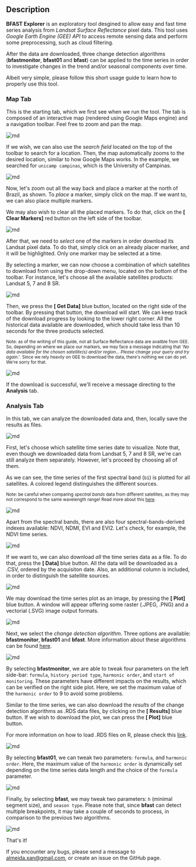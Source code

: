 

## Description

**BFAST Explorer** is an exploratory tool desgined to allow easy and fast 
time series analysis from *Landsat Surface Reflectance* pixel data. This 
tool uses *Google Earth Engine (GEE) API* to access remote sensing data and
perform some preprocessing, such as cloud filtering.

After the data are downloaded, three change detection algorithms
(**bfastmonitor**, **bfast01** and **bfast**) can be applied to the time
series in order to investigate changes in the trend and/or seasonal
components over time.

Albeit very simple, please follow this short usage guide to learn how to
properly use this tool.

### Map Tab

This is the starting tab, which we first see when we run the tool. The 
tab is composed of an interactive map (rendered using Google Maps engine)
and a navigation toolbar. Feel free to zoom and pan the map.

![md](./images/tutorial-01.jpg)

If we wish, we can also use the *search field* located on the top of the 
toolbar to search for a location. Then, the map 
automatically zooms to the desired location, similar to how Google Maps 
works. In the example, we searched for `unicamp campinas`, which is the
University of Campinas.

![md](./images/tutorial-02.jpg)

Now, let's zoom out all the way back and place a marker at the north of 
Brazil, as shown. To *place* a marker, simply click on the map. If we want
to, we can also place multiple markers.

We may also wish to clear all the placed markers. To do that, click on the
**[<i class="fa fa-trash"></i> Clear Markers]** red button on the left side
of the toolbar.

![md](./images/tutorial-03.jpg)

After that, we need to *select* one of the markers in order download its 
Landsat pixel data. To do that, simply click on an already placer marker, 
and it will be highlighted. Only one marker may be selected at a time.

By selecting a marker, we can now choose a combination of which satellites
to download from using the drop-down menu, located on the bottom of the 
toolbar. For instance, let's choose all the available satellites products:
Landsat 5, 7 and 8 SR.

![md](./images/tutorial-04.jpg)

Then, we press the **[<i class="fa fa-download"></i> Get Data]** blue 
button, located on the right side of the toolbar. By pressing that button, 
the download will start. We can keep track of the download progress by 
looking to the lower right corner. All the historical data available are 
downloaded, which should take less than 10 seconds for the three products
selected.

<small> Note: as of the writing of this guide, not all Surface Reflectance
data are availble from GEE. So, depending on where we place our markers,
we may face a message indicating that *'No data available for the chosen* 
*satellite(s) and/or region... Please change your query and try again.'*. 
Since we rely heavily on GEE to download the data, there's nothing we can 
do yet. We're sorry for that. </small>

![md](./images/tutorial-05.jpg)

If the download is successful, we'll receive a message directing to the
**<i class='fa fa-bar-chart'></i> Analysis** tab.

### Analysis Tab

In this tab, we can analyze the downloaded data and, then,
locally save the results as files.

![md](./images/tutorial-06.jpg)

First, let's choose which satellite time series date to visualize. Note 
that, even though we downloaded data from Landsat 5, 7 and 8 SR, we're
can still analyze them separately. However, let's proceed by choosing
all of them.

As we can see, the time series of the first spectral band
(`b1`) is plotted for all satellites. A colored legend distinguishes the
different sources.

<small> Note: be careful when comparing *spectral bands* data from 
different satellites, as they may not correspond to the same wavelength range! Read more about this [here](https://landsat.usgs.gov/what-are-band-designations-landsat-satellites). </small>

![md](./images/tutorial-07.jpg)

Apart from the spectral bands, there are also four spectral-bands-derived
indexes available: NDVI, NDMI, EVI and EVI2. Let's check, for example, the
NDVI time series.

![md](./images/tutorial-08.jpg)

If we want to, we can also download *all* the time series data as a file.
To do that, press the **[<i class="fa fa-download"></i> Data]** blue
button. All the data will be downloaded as a .CSV, ordered by the acquisiton
date. Also, an additional column is included, in order to distinguish the
satellite sources.

![md](./images/tutorial-09.jpg)

We may download the time series plot as an image, by pressing the
**[<i class="fa fa-download"></i> Plot]** blue button. A window will appear
offering some raster (.JPEG, .PNG) and a vectorial (.SVG) image output
formats.

![md](./images/tutorial-10.jpg)

Next, we select the *change detection algorithm*. Three options are available: **bfastmonitor**, **bfast01** and **bfast**. More information
about these algorithms can be found [here](http://bfast.r-forge.r-project.org/).

![md](./images/tutorial-11.jpg)

By selecting **bfastmonitor**, we are able to tweak four parameters on the
left side-bar: `formula`, `history period type`, `harmonic order`, and
`start of monitoring`. These parameters have different impacts on the
results, which can be verified on the right side plot. Here, we set the
maximum value of the `harmonic order` to 9 to avoid some problems.

Similar to the time series, we can also download the *results* of the change detection algorithms as .RDS data files, by clicking on the **[<i class="fa fa-download"></i> Results]** blue button. If we wish to download the plot, we can press the **[<i class="fa fa-download"></i> Plot]** blue button.

For more information on how to load .RDS files on R, please check this [link](http://www.fromthebottomoftheheap.net/2012/04/01/saving-and-loading-r-objects/).

![md](./images/tutorial-12.jpg)

By selecting **bfast01**, we can tweak two parameters: `formula`, and `harmonic order`.
Here, the maximum value of the `harmonic order` is dynamically set 
depending on the time series data length and the choice of the `formula`
parameter.

![md](./images/tutorial-13.jpg)

Finally, by selecting **bfast**, we may tweak two parameters: `h` (minimal
segment size), and `season type`. Please note that, since **bfast** can
detect multiple breakpoints, it may take a couple of seconds to process,
in comparison to the previous two algorithms.

![md](./images/tutorial-14.jpg)

That's it!

If you encounter any bugs, please send a message to almeida.xan@gmail.com, or create an issue on the GitHub page.
